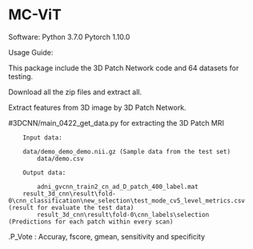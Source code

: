 # MC-ViT
Software: Python 3.7.0 Pytorch 1.10.0

Usage Guide:

This package include the 3D Patch Network code and 64 datasets for testing.

Download all the zip files and extract all.

Extract features from 3D image by 3D Patch Network.

	    
 #3DCNN/main_0422_get_data.py for extracting the 3D Patch MRI
 
        Input data: 
	
	    data/demo_demo_demo.nii.gz (Sample data from the test set)
     	    data/demo.csv
     
        Output data:
	
            adni_gvcnn_train2_cn_ad_D_patch_400_label.mat 
	    result_3d_cnn\result\fold-0\cnn_classification\new_selection\test_mode_cv5_level_metrics.csv (result for evaluate the test data)
            result_3d_cnn\result\fold-0\cnn_labels\selection   (Predictions for each patch within every scan)
            
	
.P_Vote : Accuray, fscore, gmean, sensitivity and specificity  

